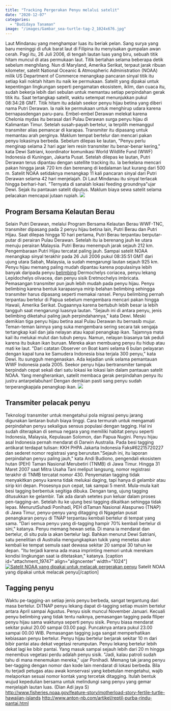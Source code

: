 ```yaml
---
title: "Tracking Pergerakan Penyu melalui satelit"
date: "2020-12-07"
categories: 
  - "Budidaya Tanaman"
image: "/images/Gambar_sea-turtle-tag-2_1024x676.jpg"
---
```


Laut Mindanau yang menghampar luas itu beriak pelan. Sang surya yang baru meninggi di ufuk barat laut di Filipina itu menyisakan gumpalan awan cerah. Pagi itu, 26 Juli 2006, di tengah lautan luas yang biru, sebuah titik hitam muncul di atas permukaan laut. Titik bertahan selama beberapa detik sebelum menghilang. Nun di Maryland, Amerika Serikat, terpaut jarak ribuan kilometer, satelit National Oceanic & Atmospheric Administration (NOAA) milik US Department of Commerce menangkap pancaran sinyal titik itu setiap kali noktah hitam itu naik ke permukaan. Satelit yang dipakai untuk kepentingan lingkungan seperti pengamatan ekosistem, iklim, dan cuaca itu, sudah bekerja lebih dari sebulan untuk memantau setiap perpindahan gerak titik itu. Saat tertangkap satelit, waktu setempat menunjukkan pukul 08:34:28 GMT. Titik hitam itu adalah seekor penyu hijau betina yang diberi nama Putri Derawan. la naik ke permukaan untuk menghirup udara karena bernapasdengan paru-paru. Embel-embel Derawan melekat karena Chelonia mydas itu berasal dari Pulau Derawan surga penyu hijau di Kalimantan Timur. Setelah susah-payah bertelur, ia terpilih memanggul transmiter alias pemancar di karapas. Transmiter itu dipasang untuk memantau arah perginya. Maklum tempat bertelur dan mencari pakan penyu lokasinya berbeda. Sebelum dilepas ke lautan, "Penyu perlu menginap selama 2 hari agar lem resin transmiter itu benar-benar kering," kata Dewi Satriani, koordinator komunikasi World Wildlife Fund (WWF) Indonesia di Kuningan, Jakarta Pusat. Setelah dilepas ke lautan, Putri Derawan terus dipantau dengan satellite tracking itu. la berkelana mencari pakan hingga jarak 720 km dan berenang di kedalaman laut kurang dari 500 m. Satelit NOAA setidaknya menangkap 11 kali pancaran sinyal dari Putri Derawan selama 42 hari menjelajah. Di Laut Mindanau itu sinyal terlacak hingga berhari-hari. "Ternyata di sanalah lokasi feeding groundnya"ujar Dewi. Sejak itu pantauan satelit diputus. Maklum biaya sewa satelit selama pelacakan mencapai jutaan rupiah. [![](/images/NOAA-1024x576.jpg)](http://localhost/mitra/wp-content/uploads/2020/12/NOAA.jpg)

## Program Bersama Kelautan Berau

Selain Putri Derawan, melalui Program Bersama Kelautan Berau WWF-TNC, transmiter dipasang pada 2 penyu hijau betina lain, Putri Berau dan Putri Hijau. Saat dilepas hingga 10 hari pertama, Putri Berau terpantau berputar-putar di perairan Pulau Derawan. Setelah itu ia berenang jauh ke utara menuju perairan Malaysia. Putri Berau menempuh jarak sejauh 212 km. Pengembaraan Putri Hijau tercatat paling jauh. Sampai satelit NOAA menangkap sinyal terakhir pada 26 Juli 2006 pukul 08:35:51 GMT dari ujung utara Sabah, Malaysia, ia sudah mengarungi lautan sejauh 925 km. Penyu hijau memang paling mudah dipantau karena populasinya lebih banyak daripada penyu [belimbing](http://localhost/mitra/topik/belimbing "belimbing") Dermochelys coriacea, penyu lekang Lepidochelys olivacea, dan penyu sisik Eretmochelys imbricata. Pemasangan transmiter pun jauh lebih mudah pada penyu hijau. Penyu belimbing karena bentuk karapasnya mirip belahan belimbing sehingga transmiter harus dipasang seperti memakai ransel. Penyu belimbing pernah terpantau bertelur di Papua sebelum mengembara mencari pakan hingga Hawaii, Amerika Serikat. Dugaannya karena bertubuh lebih besar ia lebih tangguh saat mengarungi luasnya lautan. "Sejauh ini di antara penyu, jenis belimbing diketahui paling jauh perpindahannya," kata Dewi. Meski demikian tiga penyu hijau betina asal Pulau Derawan itu bernasib mujur. Teman-teman lainnya yang suka mengembara sering secara tak sengaja tertangkap kail dan jala nelayan atau kapal penangkap ikan. Tajamnya mata kail itu melukai mulut dan tubuh penyu. Namun, nelayan biasanya tak peduli karena itu bukan ikan buruan. Mereka akan membuang penyu itu hidup atau mati ke laut. "Dari catatan Observer on Boat kami selama 6 bulan pelayaran dengan kapal tuna ke Samudera Indonesia bisa terjala 300 penyu," kata Dewi. Itu sungguh mengenaskan. Ada kejadian unik selama pemantauan WWF Indonesia pada 2005. Seekor penyu hijau bertransmiter tampak berpindah cepat sekali dari satu lokasi ke lokasi lain dalam pantauan satelit NOAA. Yang mengherankan, satelit membaca gerak perpindahan penyu itu justru antarpelabuhan! Dengan demikian pasti sang penyu sudah terperangkapjala penangkap ikan. [![](/images/penyu-1024x576.jpg)](http://localhost/mitra/wp-content/uploads/2020/12/penyu.jpg)

## Transmiter pelacak penyu

Teknologi transmiter untuk mengetahui pola migrasi penyu jarang digunakan lantaran butuh biaya tinggi. Cara termurah untuk mengamati perpindahan penyu sekaligus sensus populasi dengan tagging. Hal ini sudah diterapkan di semua negara yang memiliki habitat penyu seperti Indonesia, Malaysia, Kepulauan Solomon, dan Papua Nugini. Penyu hijau asal Indonesia pernah mendarat di Darwin Australia. Pada besi tagging antikarat terdapat tulisan: KKH PHPA Jakarta Indonesia Faks#62215720227 dan sederet nomor registrasi yang berurutan."Sejauh ini, itu laporan perpindahan penyu paling jauh," kata Andi Budiono, pengendali ekosistem hutan (PEH) Taman Nasional Merubetiri (TNMB) di Jawa Timur. Hingga 31 Maret 2007 saat Mitra Usaha Tani meliput langsung, nomor registrasi terakhir di TNMB tercatat nomor 430. Penyematan tagging tidak menyakitkan penyu karena tidak melukai daging, tapi hanya di gelambir atau sirip kiri depan. Prosesnya pun cepat, tak sampai 5 menit. Mula-mula kait besi tagging berbentuk segitiga dibuka. Dengan tang, ujung tagging ditusukkan ke gelambir. Tak ada darah setetes pun keluar dalam proses pen-tagging-an. Setelah itu ke ujung besi tagging dikaitkan sehingga tidak lepas. MenurutSuhadi Ponihadi, PEH diTaman Nasional Alaspurwo (TNAP) di Jawa Timur, penyu-penyu yang ditagging di Ngagelan pusat penangkaran penyu di TNAP terpantau kembali bertelur di tempat yang sama. "Dari semua penyu yang di-tagging hampir 70% kembali bertelur di sini," katanya. Penyu memang hewan setia. Di mana ia mendarat dan bertelur, di situ pula ia akan bertelur lagi. Bahkan menurut Dewi Satriani, satu penelitian di Australia mengungkapkan tukik yang menetas akan kembali ke tempat semula saat dewasa sekitar 20 sampai 30 tahun ke depan. "Itu terjadi karena ada masa imprinting memori untuk merekam kondisi lingkungan saat ia ditetaskan," katanya. \[caption id="attachment\_19747" align="aligncenter" width="1024"\][![Satelit NOAA yang dipakai untuk melacak pergerakan penyu](/images/tracker-1024x576.jpg)](http://localhost/mitra/wp-content/uploads/2020/12/tracker.jpg) Satelit NOAA yang dipakai untuk melacak penyu\[/caption\]

## Tagging penyu

Waktu pe-tagging-an setiap jenis penyu berbeda, sangat tergantung dari masa bertelur. DiTNAP penyu lekang dapat di-tagging setiap musim bertelur antara April sampai Agustus. Penyu sisik muncul November Januari. Kecuali penyu belimbing yang tidak tentu naiknya, pemasangan tagging pada flliper penyu hijau sama waktunya seperti penyu sisik. Penyu biasa mendarat sekitar pukul 20.00 sampai 03.00 pagi. Puncaknya antara pukul 23.00 sampai 00.00 WIB. Pemasangan tagging juga sangat memperhatikan kebiasaan penyu bertelur. Penyu hijau bertelur berjarak sekitar 10 m dari bibir pantai atau dekat vegetasi rerumputan. Penyu lekang bertelur lebih dekat lagi ke bibir pantai. Yang masuk sampai sejauh lebih dari 20 m hingga menembus vegetasi perdu adalah penyu sisik. "Jadi, kalau patroli sudah tahu di mana menemukan mereka," ujar Ponihadi. Memang tak jarang penyu ber-tagging dengan nomor dan kode lain mendarat di lokasi berbeda. Bila itu terjadi petugas atau awak konservasi yang kebetulan mengetahui, wajib melaporkan sesuai nomor kontak yang tercetak ditagging. Itulah bentuk wujud kepedulian bersama untuk melindungi sang penyu yang gemar menjelajah lautan luas. (Dian Adi jaya S) http://www.fisheries.noaa.gov/feature-story/motherload-story-fertile-turtle-hawaiian-islands http://www.anton-nb.com/artikel/reptil-purba-rindu-pantai.html
